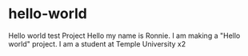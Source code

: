 
# hello-world
Hello world test Project
Hello my name is Ronnie. I am making a "Hello world" project. I am a student at Temple University x2
